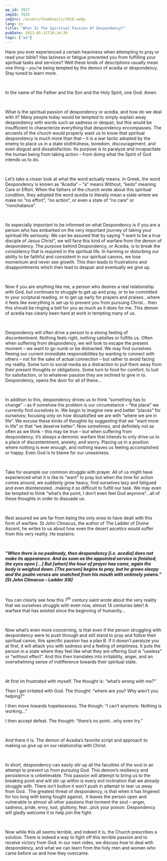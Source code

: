 ```yaml
---
wp_id: 3927
imgId: 3928
imgSrc: /assets/thumbnails/3928.webp
lang: en
title: "What Is The Spiritual Passion Of Despondency?"
pubDate: 2023-05-31T10:34:39
tags: ["aa"]
---
```


<!-- page: 6 -->

<p>Have you ever experienced a certain heaviness when attempting to pray or read your bible? Has laziness or fatigue prevented you from fulfilling your spiritual tasks and services? Well these kinds of descriptions usually mean one thing – you’re being tempted by the demon of acedia or despondency. Stay tuned to learn more.</p>
<p>&nbsp;</p>
<p>In the name of the Father and the Son and the Holy Spirit, one God. Amen.</p>
<p>&nbsp;</p>
<p>What is the spiritual passion of despondency or acedia, and how do we deal with it? Many people today would be tempted to simply explain away despondency with words such as sadness or despair, but this would be insufficient to characterize everything that despondency encompasses. The ancients of the church would properly want us to know that spiritual despondency is much more than that – it is a war tactic adopted by the enemy to place us in a state slothfulness, boredom, discouragement, and even disgust and dissatisfaction. Its purpose is to paralyze and incapacitate the human being from taking action – from doing what the Spirit of God intends us to do.</p>
<p>&nbsp;</p>
<p>Let’s take a closer look at what the word actually means. In Greek, the word Despondency is known as “Acedia” – “a” means Without, “kedo” meaning Care or Effort. When the fathers of the church wrote about this spiritual condition, they adopted the word acedia to literally mean a state where we make no “no effort”, “no action”, or even a state of “no care” or “nonchalance”.</p>
<p>&nbsp;</p>
<p>Its especially important to be informed on what Despondency is if you are a person who has embarked on the very important journey of taking your spiritual life seriously. We can be assured that by saying “I want to be a true disciple of Jesus Christ”, we will face this kind of warfare from the demon of despondency. The purpose behind Despondency, or Acedia, is to break the consistency that is required in the spiritual life. In harming or disturbing our ability to be faithful and consistent in our spiritual canons, we lose momentum and never see growth. This then leads to frustrations and disappointments which then lead to despair and eventually we give up.</p>
<p>&nbsp;</p>
<p>Now if you are anything like me, a person who desires a real relationship with God, but continues to struggle to get up and pray, or to be committed to your scriptural reading, or to get up early for prayers and praises…where it feels like everything is set up to prevent you from pursuing Christ… then this should be ringing a bell for you as much as it does for me. This demon of acedia has clearly been hard at work in tempting many of us.</p>
<p>&nbsp;</p>
<p>Despondency will often drive a person to a strong feeling of discontentment. Nothing feels right, nothing satisfies or fulfills us. Often when suffering from despondency, we will look to escape the present moment – we want to go numb or be distracted. We may find ourselves fleeing our current immediate responsibilities by wanting to connect with others – not for the sake of actual connection – but rather to avoid facing my reality. Some turn to social media as a distraction to pull them away from their present thoughts or obligations. Some turn to food for comfort, to lust for satisfaction, or to whatever passion they are inclined to give in to. Despondency, opens the door for all of these…</p>
<p>&nbsp;</p>
<p>In addition to this, despondency drives us to think “something has to change” – as if somehow the problem is our circumstance &#8211; “the place” we currently find ourselves in. We begin to imagine new and better “places” for ourselves; focusing only on how dissatisfied we are with “where we are in life”. We excuse these kinds of thoughts by suggesting that we “want more in life” or that “we deserve better”. Now sometimes, and definitely not as often as we think – this may be true – but when suffering from despondency, it’s always a demonic warfare that intends to only drive us to a place of discontentment, anxiety, and worry. Placing us in a position where nothing is ever enough, and nothing leaves us feeling accomplished or happy. Even God is to blame for our uneasiness.</p>
<p>&nbsp;</p>
<p>Take for example our common struggle with prayer. All of us might have experienced what it is like to “want” to pray but when the time for action comes around, we suddenly grow heavy, find ourselves lazy and fatigued and even disinterested…making it so difficult to fulfill our task. We may even be tempted to think “what’s the point, I don’t even feel God anymore”…all of these thoughts in order to dissuade us.</p>
<p>&nbsp;</p>
<p>Rest assured we are far from being the only ones to have dealt with this form of warfare. St John Climacus, the author of The Ladder of Divine Ascent, he writes to us about how even the desert ascetics would suffer from this very reality. He explains:</p>
<p>&nbsp;</p>
<p><strong><em>“When there is no psalmody, then despondency [i.e. acedia] does not make its appearance. And as soon as the appointed service is finished, the eyes open […] But [when] the hour of prayer has come, again the body is weighed down. [The person] begins to pray, but he grows sleepy and the psalm verses are snatched from his mouth with untimely yawns.” [St John Climacus – Ladder XIII] </em></strong></p>
<p><strong><em> </em></strong></p>
<p>You can clearly see how this 7<sup>th</sup> century saint wrote about the very reality that we ourselves struggle with even now, almost 14 centuries later! A warfare that has existed since the beginning of humanity…</p>
<p>&nbsp;</p>
<p>Now what’s even more concerning, is that even if the person struggling with despondency were to push through and still stand to pray and follow their spiritual canon, this specific passion has a plan B. If it doesn’t paralyze you at first, it will attack you with sadness and a feeling of emptiness. It puts the person in a state where they feel like what they are offering God is “useless” or “without effect”. And this then translates into irritability, anger, and an overwhelming sense of indifference towards their spiritual state.</p>
<p>&nbsp;</p>
<p>At first im frustrated with myself. The thought is: “what’s wrong with me?”</p>
<p>Then I get irritated with God. The thought: “where are you? Why aren’t you helping?”</p>
<p>I then move towards hopelessness. The though: “I can’t anymore. Nothing is working…”</p>
<p>I then accept defeat. The thought: “there’s no point…why even try.”</p>
<p>&nbsp;</p>
<p>And there it is. The demon of Acedia’s favorite script and approach to making us give up on our relationship with Christ.</p>
<p>&nbsp;</p>
<p>In short, despondency can easily stir up all the faculties of the soul in an attempt to prevent us from pursuing God. This demon’s resiliency and persistence is unbelievable. This passion will attempt to bring us to the breaking point and will stir up within is every evil inclination that we already struggle with. There isn’t button it won’t push in attempt to tear us away from God.  The greatest threat of despondency, is that when it has lingered for too long with being fought against,  it leaves the person open and vulnerable to almost all other passions that torment the soul – anger, sadness, pride, envy, lust, gluttony, fear…pick your poison. Despondency will gladly welcome it to help join the fight.</p>
<p>&nbsp;</p>
<p>Now while this all seems terrible, and indeed it is, the Church prescribes a solution. There is indeed a way to fight off this terrible passion and to receive victory from God. In our next video, we discuss how to deal with despondency, and what we can learn from the holy men and women who came before us and how they overcame.</p>
